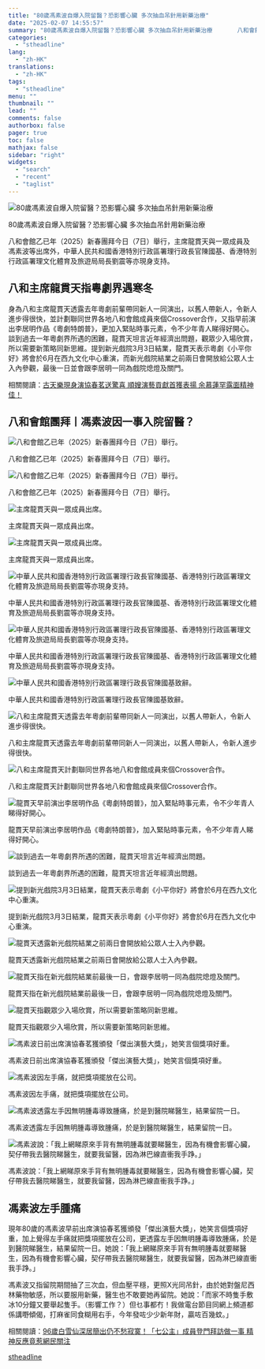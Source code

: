 ```yaml
---
title: "80歲馮素波自爆入院留醫？恐影響心臟 多次抽血吊針用新藥治療"
date: "2025-02-07 14:55:57"
summary: "80歲馮素波自爆入院留醫？恐影響心臟 多次抽血吊針用新藥治療       八和會館乙已年（2..."
categories:
  - "stheadline"
lang:
  - "zh-HK"
translations:
  - "zh-HK"
tags:
  - "stheadline"
menu: ""
thumbnail: ""
lead: ""
comments: false
authorbox: false
pager: true
toc: false
mathjax: false
sidebar: "right"
widgets:
  - "search"
  - "recent"
  - "taglist"
---
```


![80歲馮素波自爆入院留醫？恐影響心臟 多次抽血吊針用新藥治療](https://image.stheadline.com/f/680p0/0x0/100/none/e3e5b3a8a684d11a3196b4969d996983/stheadline/inewsmedia/20250207/_2025020714490014545.jpg)

80歲馮素波自爆入院留醫？恐影響心臟 多次抽血吊針用新藥治療




八和會館乙已年（2025）新春團拜今日（7日）舉行，主席龍貫天與一眾成員及馮素波等出席外，中華人民共和國香港特別行政區署理行政長官陳國基、香港特別行政區署理文化體育及旅遊局局長劉震等亦現身支持。

八和主席龍貫天指粵劇界遇寒冬
--------------

身為八和主席龍貫天透露去年粵劇前輩帶同新人一同演出，以舊人帶新人，令新人進步得很快，並計劃聯同世界各地八和會館成員來個Crossover合作，又指早前演出李居明作品《粵劇特朗普》，更加入緊貼時事元素，令不少年青人睇得好開心。談到過去一年粵劇界所遇的困難，龍貫天坦言近年經濟出問題，觀眾少入場欣賞，所以需要新策略同新思維。提到新光戲院3月3日結業，龍貫天表示粵劇《小平你好》將會於6月在西九文化中心重演，而新光戲院結業之前兩日會開放給公眾人士入內參觀，最後一日並會跟李居明一同為戲院熄燈及關門。

相關閱讀：[古天樂現身演協春茗送驚喜 順嫂演藝貢獻首獲表揚 余慕蓮罕露面精神佳！](https://www.stheadline.com/realtime-entertainment/3425913/%E5%8F%A4%E5%A4%A9%E6%A8%82%E7%8F%BE%E8%BA%AB%E6%BC%94%E5%8D%94%E6%98%A5%E8%8C%97%E9%80%81%E9%A9%9A%E5%96%9C-%E9%A0%86%E5%AB%82%E6%BC%94%E8%97%9D%E8%B2%A2%E7%8D%BB%E9%A6%96%E7%8D%B2%E8%A1%A8%E6%8F%9A-%E4%BD%99%E6%85%95%E8%93%AE%E7%BD%95%E9%9C%B2%E9%9D%A2%E7%B2%BE%E7%A5%9E%E4%BD%B3)

八和會館團拜丨馮素波因一事入院留醫？
------------------

 ![八和會館乙已年（2025）新春團拜今日（7日）舉行。](https://image.hkhl.hk/f/1024p0/0x0/100/none/c578e49ff721df04d70372640205caf6/2025-02/983f64df-5e60-481a-b306-1c5be4def0f0.jpg)


八和會館乙已年（2025）新春團拜今日（7日）舉行。



 ![八和會館乙已年（2025）新春團拜今日（7日）舉行。](https://image.hkhl.hk/f/1024p0/0x0/100/none/a54af485cbd190da9bfb0e015e6a38f9/2025-02/d451f5f6-95fb-49ff-80c4-3dafeaf959bf.jpg)


八和會館乙已年（2025）新春團拜今日（7日）舉行。



 ![主席龍貫天與一眾成員出席。](https://image.hkhl.hk/f/1024p0/0x0/100/none/26c51248915c8922d0f6e3df54e0e0e5/2025-02/51b5fe02-dc0a-44c1-9937-2e077de79e8e.jpg)


主席龍貫天與一眾成員出席。



 ![主席龍貫天與一眾成員出席。](https://image.hkhl.hk/f/1024p0/0x0/100/none/6f960b3066bf4f3215a9beeed8920d10/2025-02/b8a7cba8-d791-44c6-b5ac-4cc2fed53788.jpg)


主席龍貫天與一眾成員出席。



 ![中華人民共和國香港特別行政區署理行政長官陳國基、香港特別行政區署理文化體育及旅遊局局長劉震等亦現身支持。](https://image.hkhl.hk/f/1024p0/0x0/100/none/d4e99ba96e367c9e86f51d2eba19aa84/2025-02/fd67f424-1144-4f96-8fe5-1379d66959e8.jpg)


中華人民共和國香港特別行政區署理行政長官陳國基、香港特別行政區署理文化體育及旅遊局局長劉震等亦現身支持。



 ![中華人民共和國香港特別行政區署理行政長官陳國基、香港特別行政區署理文化體育及旅遊局局長劉震等亦現身支持。](https://image.hkhl.hk/f/1024p0/0x0/100/none/192a18747c3d13ea3ca668d16c9ed1b9/2025-02/2e749099-2dde-495f-848f-8dfd9451fe02.jpg)


中華人民共和國香港特別行政區署理行政長官陳國基、香港特別行政區署理文化體育及旅遊局局長劉震等亦現身支持。



 ![中華人民共和國香港特別行政區署理行政長官陳國基致辭。](https://image.hkhl.hk/f/1024p0/0x0/100/none/d2ff5fe409e72be46f99deef0f0aa050/2025-02/f56f6b29-7a56-49fb-939f-f53add96547a.jpg)


中華人民共和國香港特別行政區署理行政長官陳國基致辭。



 ![八和主席龍貫天透露去年粵劇前輩帶同新人一同演出，以舊人帶新人，令新人進步得很快。](https://image.hkhl.hk/f/1024p0/0x0/100/none/4bd410e1a44dc02e677179c483b23aaa/2025-02/8f9a5f78-b7ab-4fcc-8307-9cc4a310b129.jpg)


八和主席龍貫天透露去年粵劇前輩帶同新人一同演出，以舊人帶新人，令新人進步得很快。



 ![八和主席龍貫天計劃聯同世界各地八和會館成員來個Crossover合作。](https://image.hkhl.hk/f/1024p0/0x0/100/none/3a7ec0e0f2fd5d53ca8b00810ebe920c/2025-02/8fb69cdc-477c-440c-a3b9-c103866c1814.jpg)


八和主席龍貫天計劃聯同世界各地八和會館成員來個Crossover合作。



 ![龍貫天早前演出李居明作品《粵劇特朗普》，加入緊貼時事元素，令不少年青人睇得好開心。](https://image.hkhl.hk/f/1024p0/0x0/100/none/32fe2498cc17e1bab34f6e7a298abd2f/2025-02/89a09cb9-fba9-4242-9f59-0829b9849b63.jpg)


龍貫天早前演出李居明作品《粵劇特朗普》，加入緊貼時事元素，令不少年青人睇得好開心。



 ![談到過去一年粵劇界所遇的困難，龍貫天坦言近年經濟出問題。](https://image.hkhl.hk/f/1024p0/0x0/100/none/808cc6e3920c89e4bb6283e1dd0a03b3/2025-02/71907403-59fc-4fc8-bb1c-ab3a6663c5d9.jpg)


談到過去一年粵劇界所遇的困難，龍貫天坦言近年經濟出問題。



 ![提到新光戲院3月3日結業，龍貫天表示粵劇《小平你好》將會於6月在西九文化中心重演。](https://image.hkhl.hk/f/1024p0/0x0/100/none/9f07236bef1200ccee8a68998c2489c3/2025-02/08699105-22aa-480e-873d-9e51e204772f.jpg)


提到新光戲院3月3日結業，龍貫天表示粵劇《小平你好》將會於6月在西九文化中心重演。



 ![龍貫天透露新光戲院結業之前兩日會開放給公眾人士入內參觀。](https://image.hkhl.hk/f/1024p0/0x0/100/none/4382fa4be940ccb56bd89741d7df3604/2025-02/d8c81fff-974f-49fc-a50b-bb059a2a38a4.jpg)


龍貫天透露新光戲院結業之前兩日會開放給公眾人士入內參觀。



 ![龍貫天指在新光戲院結業前最後一日，會跟李居明一同為戲院熄燈及關門。](https://image.hkhl.hk/f/1024p0/0x0/100/none/0687d8cdd62a91abdb428e32a3a4365e/2025-02/db50b8e4-8dcc-4ecf-8527-35f39df49997.jpg)


龍貫天指在新光戲院結業前最後一日，會跟李居明一同為戲院熄燈及關門。



 ![龍貫天指觀眾少入場欣賞，所以需要新策略同新思維。](https://image.hkhl.hk/f/1024p0/0x0/100/none/13c66f1d3701ba0d53b4f7deb0a67d1e/2025-02/da746ddb-c729-4f2e-9d83-c564781e0eef.jpg)


龍貫天指觀眾少入場欣賞，所以需要新策略同新思維。



 ![馮素波日前出席演協春茗獲頒發「傑出演藝大獎」，她笑言個獎項好重。](https://image.hkhl.hk/f/1024p0/0x0/100/none/dea75b4ebde7c645ec39b51704663668/2025-02/9fdc2163-e56d-4c9f-929e-482464695ad9.jpg)


馮素波日前出席演協春茗獲頒發「傑出演藝大獎」，她笑言個獎項好重。



 ![馮素波因左手痛，就把獎項擺放在公司。](https://image.hkhl.hk/f/1024p0/0x0/100/none/a5779980388017568035938ea691edb4/2025-02/b140bf50-be42-4751-a8c2-d297b43b5f06.jpg)


馮素波因左手痛，就把獎項擺放在公司。



 ![馮素波透露左手因無明腫毒導致腫痛，於是到醫院睇醫生，結果留院一日。](https://image.hkhl.hk/f/1024p0/0x0/100/none/dae4327411457c5d6f61e01f96cf87df/2025-02/b428d52b-f5c8-4e89-a9d1-5c9ababf5eff.jpg)


馮素波透露左手因無明腫毒導致腫痛，於是到醫院睇醫生，結果留院一日。



 ![馮素波說：「我上網睇原來手背有無明腫毒就要睇醫生，因為有機會影響心臟，契仔帶我去醫院睇醫生，就要我留醫，因為淋巴線直衝我手踭。」](https://image.hkhl.hk/f/1024p0/0x0/100/none/59591d9d6998ad3e4f87594e5232754d/2025-02/f8774e04-88b1-4c6e-92f2-6def258b0298.jpg)


馮素波說：「我上網睇原來手背有無明腫毒就要睇醫生，因為有機會影響心臟，契仔帶我去醫院睇醫生，就要我留醫，因為淋巴線直衝我手踭。」


馮素波左手腫痛
-------

現年80歲的馮素波早前出席演協春茗獲頒發「傑出演藝大獎」，她笑言個獎項好重，加上覺得左手痛就把獎項擺放在公司，更透露左手因無明腫毒導致腫痛，於是到醫院睇醫生，結果留院一日。她說：「我上網睇原來手背有無明腫毒就要睇醫生，因為有機會影響心臟，契仔帶我去醫院睇醫生，就要我留醫，因為淋巴線直衝我手踭。」

馮素波又指留院期間抽了三次血，但血壓平穩，更照X光同吊針，由於她對盤尼西林藥物敏感，所以要服用新藥，醫生也不敢要她再留院。她說：「而家不時隻手敷冰10分鐘又要舉起隻手。（影響工作？）但乜事都冇！我做電台節目同網上頻道都係講嘢傾偈，打麻雀同食糊用右手，今年發咗少少新年財，贏咗百幾蚊。」

相關閱讀：[96歲白雪仙深居簡出仍不愁寂寞！「七公主」成員登門拜訪做一事 精神反應竟惹網民關注](https://www.stheadline.com/realtime-entertainment/3413902/96%E6%AD%B2%E7%99%BD%E9%9B%AA%E4%BB%99%E6%B7%B1%E5%B1%85%E7%B0%A1%E5%87%BA%E4%BB%8D%E4%B8%8D%E6%84%81%E5%AF%82%E5%AF%9E%E4%B8%83%E5%85%AC%E4%B8%BB%E6%88%90%E5%93%A1%E7%99%BB%E9%96%80%E6%8B%9C%E8%A8%AA%E5%81%9A%E4%B8%80%E4%BA%8B-%E7%B2%BE%E7%A5%9E%E5%8F%8D%E6%87%89%E7%AB%9F%E6%83%B9%E7%B6%B2%E6%B0%91%E9%97%9C%E6%B3%A8)

[stheadline](https://std.stheadline.com/realtime/article/2051381/即時-娛樂-80歲馮素波自爆入院留醫-恐影響心臟-多次抽血吊針用新藥治療)
